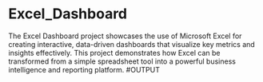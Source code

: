 # Excel_Dashboard
The Excel Dashboard project showcases the use of Microsoft Excel for creating interactive, data-driven dashboards that visualize key metrics and insights effectively. This project demonstrates how Excel can be transformed from a simple spreadsheet tool into a powerful business intelligence and reporting platform.
#OUTPUT
